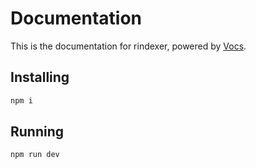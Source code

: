 # Documentation

This is the documentation for rindexer, powered by [Vocs](https://vocs.dev).

## Installing

```bash
npm i
```

## Running

```bash
npm run dev
```


